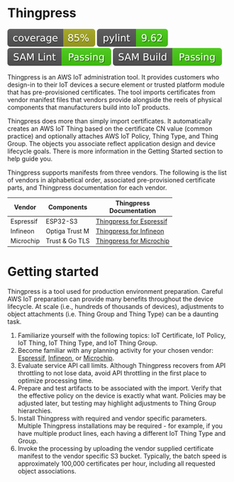 # Thingpress

![Coverage](coverage.svg)
![pylint](linting.svg)
![samlint](samlint.svg)
![sambuild](sambuild.svg)

Thingpress is an AWS IoT administration tool. It provides customers who
design-in to their IoT devices a secure element or trusted platform module
that has pre-provisioned certificates. The tool imports certificates
from vendor manifest files that vendors provide alongside the reels of
physical components that manufacturers build into IoT products.

Thingpress does more than simply import certificates. It automatically creates an AWS IoT Thing based on the certificate CN value (common practice) and optionally attaches AWS IoT Policy, Thing Type, and Thing Group. The objects you associate reflect application design and device lifecycle goals. There is more information in the Getting Started section to help guide you.

Thingpress supports manifests from three vendors. The following is the list
of vendors in alphabetical order, associated pre-provisioned certificate
parts, and Thingpress  documentation for each vendor.

| Vendor    | Components | Thingpress<br/>Documentation | 
| --------- | ---------- | ---------------------------- |
| Espressif | ESP32-S3 | [Thingpress for Espressif](doc/espressif.md) |
| Infineon  | Optiga Trust M| [Thingpress for Infineon](doc/infineon.md) |
| Microchip | Trust & Go TLS | [Thingpress for Microchip](doc/microchip.md) |

# Getting started

Thingpress is a tool used for production environment preparation.
Careful AWS IoT preparation can provide many benefits throughout
the device lifecycle. At scale (i.e., hundreds of thousands of
devices), adjustments to object attachments (i.e. Thing Group and
Thing Type) can be a daunting task.

1. Familiarize yourself with the following topics:
   IoT Certificate,
   IoT Policy,
   IoT Thing, 
   IoT Thing Type, and
   IoT Thing Group.
2. Become familiar with any planning activity for your chosen vendor: [Espressif](doc/espressif.md), [Infineon](doc/infineon.md), or [Microchip](doc/microchip.md).
3. Evaluate service API call limits. Although Thingpress recovers from
   API throttling to not lose data, avoid API throttling in the
   first place to optimize processing time.
3. Prepare and test artifacts to be associated with the import.
   Verify that the effective policy on the device is exactly what
   want. Policies may be adjusted later, but testing may highlight
   adjustments to Thing Group hierarchies.
4. Install Thingpress with required and vendor specific parameters.
   Multiple Thingpress installations may be required - for example,
   if you have multiple product lines, each having a different
   IoT Thing Type and Group.
5. Invoke the processing by uploading the vendor supplied certificate
   manifest to the vendor specific S3 bucket. Typically, the batch
   speed is approximately 100,000 certificates per hour, including
   all requested object associations.

